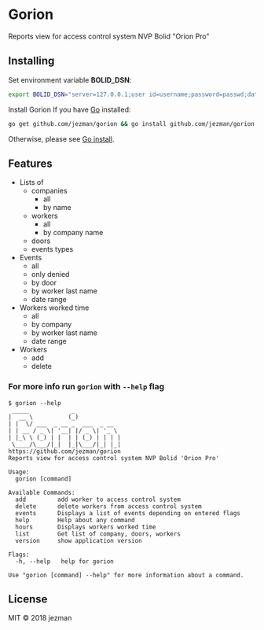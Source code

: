 # Gorion

Reports view for access control system NVP Bolid "Orion Pro"

## Installing

Set environment variable **BOLID_DSN**:

```bash
export BOLID_DSN="server=127.0.0.1;user id=username;password=passwd;database=base"
```

Install Gorion
If you have [Go](https://golang.org/) installed:

```bash
go get github.com/jezman/gorion && go install github.com/jezman/gorion
```

Otherwise, please see [Go install](https://golang.org/doc/install).

## Features

- Lists of
  - companies
    - all
    - by name
  - workers
    - all
    - by company name
  - doors
  - events types
- Events
  - all
  - only denied
  - by door
  - by worker last name
  - date range
- Workers worked time
  - all
  - by company
  - by worker last name
  - date range
- Workers
  - add
  - delete

### For more info run `gorion` with `--help` flag

```text
$ gorion --help
 _____            _
|  __ \          (_)
| |  \/ ___  _ __ _  ___  _ __  
| | __ / _ \| '__| |/ _ \| '_ \
| |_\ \ (_) | |  | | (_) | | | |
 \____/\___/|_|  |_|\___/|_| |_|
https://github.com/jezman/gorion
Reports view for access control system NVP Bolid 'Orion Pro'

Usage:
  gorion [command]

Available Commands:
  add         add worker to access control system
  delete      delete workers from access control system
  events      Displays a list of events depending on entered flags
  help        Help about any command
  hours       Displays workers worked time
  list        Get list of company, doors, workers
  version     show application version

Flags:
  -h, --help   help for gorion

Use "gorion [command] --help" for more information about a command.
```

## License

MIT © 2018 jezman
